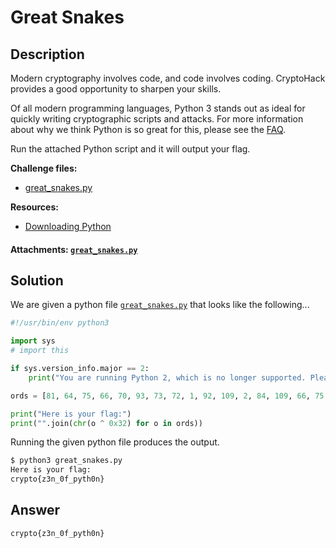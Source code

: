 # Great Snakes

## Description

Modern cryptography involves code, and code involves coding. CryptoHack provides a good opportunity to sharpen your skills.  

Of all modern programming languages, Python 3 stands out as ideal for quickly writing cryptographic scripts and attacks. For more information about why we think Python is so great for this, please see the [FAQ](https://cryptohack.org/faq#python3).  

Run the attached Python script and it will output your flag.  

**Challenge files:**

- [great_snakes.py](https://cryptohack.org/static/challenges/great_snakes_35381fca29d68d8f3f25c9fa0a9026fb.py)  

**Resources:**

- [Downloading Python](https://wiki.python.org/moin/BeginnersGuide/Download)

#### Attachments: [`great_snakes.py`](./great_snakes.py)

## Solution

We are given a python file [`great_snakes.py`](./great_snakes.py) that looks like the following...

```python
#!/usr/bin/env python3

import sys
# import this

if sys.version_info.major == 2:
    print("You are running Python 2, which is no longer supported. Please update to Python 3.")

ords = [81, 64, 75, 66, 70, 93, 73, 72, 1, 92, 109, 2, 84, 109, 66, 75, 70, 90, 2, 92, 79]

print("Here is your flag:")
print("".join(chr(o ^ 0x32) for o in ords))
```

Running the given python file produces the output.

```bash
$ python3 great_snakes.py     
Here is your flag:
crypto{z3n_0f_pyth0n}
```

## Answer

`crypto{z3n_0f_pyth0n}`